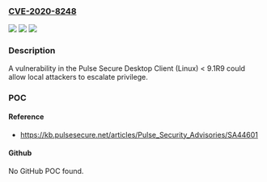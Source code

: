 ### [CVE-2020-8248](https://cve.mitre.org/cgi-bin/cvename.cgi?name=CVE-2020-8248)
![](https://img.shields.io/static/v1?label=Product&message=Pulse%20Secure%20Desktop%20Client&color=blue)
![](https://img.shields.io/static/v1?label=Version&message=n%2Fa&color=blue)
![](https://img.shields.io/static/v1?label=Vulnerability&message=Privilege%20Escalation%20(CAPEC-233)&color=brighgreen)

### Description

A vulnerability in the Pulse Secure Desktop Client (Linux) < 9.1R9 could allow local attackers to escalate privilege.

### POC

#### Reference
- https://kb.pulsesecure.net/articles/Pulse_Security_Advisories/SA44601

#### Github
No GitHub POC found.

